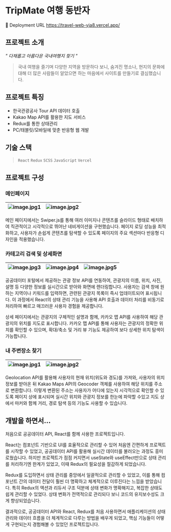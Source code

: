 # TripMate 여행 동반자

🔗 Deployment URL
https://travel-web-yja8.vercel.app/


## 프로젝트 소개
_" 다채롭고 아름다운 국내여행지 찾기 "_

> 국내 여행을 즐기며 다양한 지역을 방문하다 보니, 숨겨진 명소나, 
현지의 문화에 대해 더 많은 사람들이 알았으면 하는 마음에서 사이트를 만들기로 결심했습니다.


## 프로젝트 특징

- 한국관광공사 Tour API 데이터 호출
- Kakao Map API를 활용한 지도 서비스
- Redux를 통한 상태관리
- PC/태블릿/모바일에 맞춘 반응형 웹 개발


## 기술 스택

> `React` `Redux` `SCSS` `JavaScript` `Vercel`


## 프로젝트 구성

### 메인페이지

![image.jpg1](https://velog.velcdn.com/images/so2i/post/990c4f86-a746-4b96-ab92-64dbab5018e2/image.PNG) |![image.jpg2](https://velog.velcdn.com/images/so2i/post/2611be5e-5dfa-4cc3-83c4-6bce66593254/image.PNG)
--- | --- | 

메인 페이지에서는 Swiper.js를 통해 여러 이미지나 콘텐츠를 슬라이드 형태로 배치하여 
직관적이고 시각적으로 뛰어난 네비게이션을 구현했습니다. 페이지 로딩 성능을 최적화하고, 
사용자가 손쉽게 콘텐츠를 탐색할 수 있도록 페이지의 주요 섹션마다 반응형 디자인을 적용했습니다.


### 카테고리 검색 및 상세화면

![image.jpg3](https://velog.velcdn.com/images/so2i/post/7bfa3645-04cb-47bb-b306-1db3f550db6b/image.PNG) |![image.jpg4](https://velog.velcdn.com/images/so2i/post/6aa0da24-b79e-4536-ae63-9e3656d6f4c8/image.PNG) |![image.jpg5](https://velog.velcdn.com/images/so2i/post/349601f7-67cd-495f-87d4-6bf163352c39/image.PNG)
--- | --- | --- |

공공데이터 포털에서 제공하는 관광 정보 API를 연동하여, 관광지의 이름, 위치, 사진, 설명 등 다양한 정보를 실시간으로 받아와 화면에 렌더링합니다. 
사용자는 검색 창에 원하는 지역이나 키워드를 입력하면, 관련된 관광지 목록이 즉시 업데이트되어 표시됩니다. 
이 과정에서 React의 상태 관리 기능을 사용해 API 호출과 데이터 처리를 비동기로 처리하여 빠르고 매끄러운 사용자 경험을 제공합니다.

상세 페이지에서는 관광지의 구체적인 설명과 함께, 카카오 맵 API를 사용하여 해당 관광지의 위치를 지도로 표시합니다. 
카카오 맵 API를 통해 사용자는 관광지의 정확한 위치를 확인할 수 있으며, 확대/축소 및 거리 뷰 기능도 제공하여 보다 상세한 위치 탐색이 가능합니다.


### 내 주변장소 찾기

![image.jpg1](https://velog.velcdn.com/images/so2i/post/b47d8c44-3483-4e11-85df-2dce3395d279/image.PNG) |![image.jpg2](https://velog.velcdn.com/images/so2i/post/d8ffca49-7f08-4039-b5dc-d23fb89cef78/image.PNG)
--- | --- | 

Geolocation API를 활용해 사용자의 현재 위치(위도와 경도)를 가져와, 사용자의 위치 정보를 받아온 뒤
Kakao Maps API의 Geocoder 객체를 사용하여 해당 위치를 주소로 변환합니다. 
이렇게 변환된 주소는 사용자가 어디에 있는지 시각적으로 확인할 수 있도록 페이지 상에 표시되며
실시간 위치와 관광지 정보를 한눈에 파악할 수있고 지도 상에서 마커와 함께 거리, 경로 탐색 등의 기능도 사용할 수 있습니다.

## 개발을 하면서...

처음으로 공공데이터 API, React를 함께 사용한 프로젝트입니다.

React는 컴포넌트 기반으로 UI를 효율적으로 관리할 수 있어 처음엔 간편하게 프로젝트를 시작할 수 있었고, 
공공데이터 API를 활용해 실시간 데이터를 불러오는 과정도 흥미로웠습니다. 하지만 프로젝트가 점점 커지면서 
useState와 useEffect만으로 상태 관리를 처리하기엔 한계가 있었고, 이때 Redux의 필요성을 절감하게 되었습니다.

Redux를 도입하면서 상태 관리를 중앙에서 일괄적으로 관리할 수 있었고, 이를 통해 컴포넌트 간의 데이터 전달이 훨씬 더 명확하고 
체계적으로 이루진다는 느낌을 받았습니다. 특히 Redux의 액션과 리듀서 구조 덕분에 상태 변화가 명확해지고, 
복잡한 상태도 쉽게 관리할 수 있었다. 상태 변화가 전역적으로 관리되다 보니 코드의 유지보수성도 크게 향상되었습니다.

결과적으로, 공공데이터 API와 React, Redux를 처음 사용하면서 애플리케이션의 상태 관리와 데이터 흐름을 더 체계적으로 
다루는 방법을 배우게 되었고, 핵심 기능들이 어떻게 구현되는지 경험해볼 수 있었던 프로젝트입니다.





